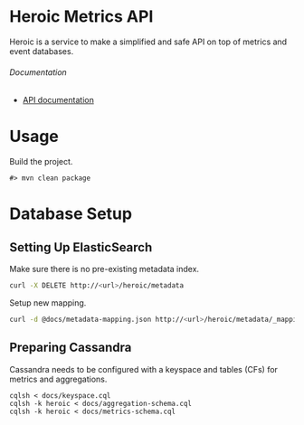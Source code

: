 # Heroic Metrics API

Heroic is a service to make a simplified and safe API on top of metrics and
event databases.

###### Documentation

+ [API documentation](docs/api.md)

# Usage

Build the project.

```shell
#> mvn clean package
```

# Database Setup

## Setting Up ElasticSearch

Make sure there is no pre-existing metadata index.

```sh
curl -X DELETE http://<url>/heroic/metadata
```

Setup new mapping.

```sh
curl -d @docs/metadata-mapping.json http://<url>/heroic/metadata/_mapping
```

## Preparing Cassandra

Cassandra needs to be configured with a keyspace and tables (CFs) for metrics
and aggregations.

```
cqlsh < docs/keyspace.cql
cqlsh -k heroic < docs/aggregation-schema.cql
cqlsh -k heroic < docs/metrics-schema.cql
```
